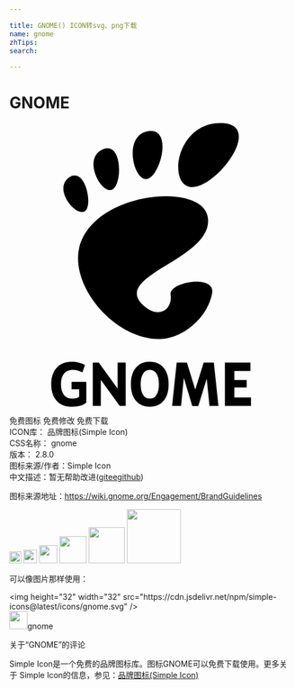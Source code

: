 ```yaml
---

title: GNOME() ICON转svg、png下载
name: gnome
zhTips: 
search: 

---
```


# GNOME  <small style="font-size: 60%;font-weight: 100"></small>

<div id="svg" class="svg-wrap">
<svg role="img" xmlns="http://www.w3.org/2000/svg" viewBox="0 0 24 24"><title>GNOME icon</title><path d="M17.865 0c-3.8 0-4.513 5.414-2.375 5.414S21.666 0 17.865 0zm-5.873.664c-.06 0-.124.003-.191.012-2.14.277-1.385 3.997-.246 4.066 1.103.068 2.308-4.071.437-4.078zm-3.705 1.47c-.113.003-.237.031-.371.087-1.72.71-.262 3.636.701 3.44.889-.182 1.004-3.556-.33-3.526zM5.547 4.43a.801.801 0 00-.483.164c-1.376.95.462 3.249 1.272 2.892.708-.312.257-3.021-.79-3.056zm7.637 1.758c-2.92.025-6.636 1.506-7.284 4.404-.718 3.217 2.96 7.68 6.797 7.68 1.888 0 4.066-1.706 4.473-3.866.311-1.647-3.662-.986-3.52.104.171 1.306-.958 1.95-2.064 1.107-3.52-2.68 5.83-4.016 5.213-7.678-.2-1.187-1.744-1.768-3.615-1.752zM5.268 20.19c-.536 0-.958.17-1.266.51-.308.34-.463.805-.463 1.397 0 .585.153 1.048.455 1.39.303.341.713.512 1.23.512.258 0 .873.004 1.288-.344v-1.765H5.264v.634h.644v.635c-.098.08-.282.154-.58.154-.293 0-.544-.106-.71-.318-.167-.211-.25-.51-.25-.898 0-.392.087-.693.259-.903.173-.211.419-.318.738-.318a1.602 1.602 0 01.817.225l.216-.637a2.245 2.245 0 00-.537-.205 2.507 2.507 0 00-.593-.069zm6.562 0c-.47.013-.842.182-1.115.506-.283.338-.426.806-.426 1.4 0 .594.143 1.06.426 1.397.284.338.675.506 1.174.506.5 0 .89-.168 1.174-.506.283-.338.423-.803.423-1.396 0-.595-.14-1.063-.424-1.4-.283-.338-.674-.507-1.173-.507h-.059zm-4.77.067v3.67h.682v-2.205l1.598 2.205h.506v-3.67h-.682v2.207l-1.598-2.207h-.505zm7.108 0l-.389 3.67h.76l.234-2.373.715 2.384h.508l.717-2.306.234 2.295h.758l-.39-3.67h-.862l-.713 2.29-.707-2.29h-.865zm4.084 0v3.67h2.209v-.715h-1.408v-.84H20.1v-.639h-1.047v-.761h1.361v-.715h-2.162zm-6.387.619h.024c.245 0 .435.107.57.32.135.213.201.514.201.9s-.066.684-.201.897a.639.639 0 01-.57.32.637.637 0 01-.569-.32c-.134-.213-.203-.511-.203-.896 0-.387.069-.688.203-.9a.635.635 0 01.545-.321Z"/></svg>
</div>
<detail full-name='gnome'></detail>

<div class="detail-page">
<p>
<span><span class="badge-success badge">免费图标</span> <span class="badge-success badge">免费修改</span>  <span class="badge-success badge">免费下载</span> </span>
<br/>
<span>
ICON库：
<span class="badge-secondary badge">品牌图标(Simple Icon)</span> 
</span>
<br/>
<span>
CSS名称：
<span class="badge-secondary badge">gnome</span> 
</span>

<br/>
<span>
版本：
<span class="badge-secondary badge">2.8.0</span> 
</span>
<br/>
<span>图标来源/作者：<span class="badge-light badge">Simple Icon</span></span> 
<br/>
<span class="zh-detail">中文描述：暂无<span class="help-link"><span>帮助改进</span>(<a href="https://gitee.com/liuwave/icon-helper/edit/master/json/brands/gnome.json" target="_blank" rel="noopener noreferrer">gitee</a><a href="https://github.com/liuwave/icon-helper/edit/master/json/brands/gnome.json" target="_blank" rel="noopener noreferrer">github</a></span>)</span><br/>
</p>
</div><div class="description description alert alert-light"><p>图标来源地址：<a href="https://wiki.gnome.org/Engagement/BrandGuidelines" target="_blank" rel="noopener noreferrer">https://wiki.gnome.org/Engagement/BrandGuidelines</a></p></div>
<div class="alert alert-dark">
<img height="21" width="21" src="https://cdn.jsdelivr.net/npm/simple-icons@latest/icons/gnome.svg" />
<img height="24" width="24" src="https://cdn.jsdelivr.net/npm/simple-icons@latest/icons/gnome.svg" />
<img height="32" width="32" src="https://cdn.jsdelivr.net/npm/simple-icons@latest/icons/gnome.svg" />
<img height="48" width="48" src="https://cdn.jsdelivr.net/npm/simple-icons@latest/icons/gnome.svg" />
<img height="64" width="64" src="https://cdn.jsdelivr.net/npm/simple-icons@latest/icons/gnome.svg" />
<img height="96" width="96" src="https://cdn.jsdelivr.net/npm/simple-icons@latest/icons/gnome.svg" />

</div>
<div>
  <p>可以像图片那样使用：    
  </p>
  <div class="alert alert-primary" style="font-size: 14px">
    &lt;img height="32" width="32" src="https://cdn.jsdelivr.net/npm/simple-icons@latest/icons/gnome.svg" /&gt;
    <copy-btn content='<img height="32" width="32" src="https://cdn.jsdelivr.net/npm/simple-icons@latest/icons/gnome.svg" />'></copy-btn>
  </div>
  <div class="alert alert-secondary">
    <img height="32" width="32" src="https://cdn.jsdelivr.net/npm/simple-icons@latest/icons/gnome.svg" />gnome
    <copy-btn content="gnome" btn-title="复制图标名称"></copy-btn>
  </div>
</div>

<Vssue title="关于“GNOME”的评论" >关于“GNOME”的评论</Vssue>


<div><p>Simple Icon是一个免费的品牌图标库。图标GNOME可以免费下载使用。更多关于  Simple Icon的信息，参见：<a target="_blank" href="https://iconhelper.cn/brands.html">品牌图标(Simple Icon)</a>
</p></div>
